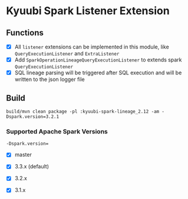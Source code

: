 <!--
- Licensed to the Apache Software Foundation (ASF) under one or more
- contributor license agreements.  See the NOTICE file distributed with
- this work for additional information regarding copyright ownership.
- The ASF licenses this file to You under the Apache License, Version 2.0
- (the "License"); you may not use this file except in compliance with
- the License.  You may obtain a copy of the License at
-
-   http://www.apache.org/licenses/LICENSE-2.0
-
- Unless required by applicable law or agreed to in writing, software
- distributed under the License is distributed on an "AS IS" BASIS,
- WITHOUT WARRANTIES OR CONDITIONS OF ANY KIND, either express or implied.
- See the License for the specific language governing permissions and
- limitations under the License.
-->

# Kyuubi Spark Listener Extension

## Functions

- [x] All `listener` extensions can be implemented in this module, like `QueryExecutionListener` and `ExtraListener`
- [x] Add `SparkOperationLineageQueryExecutionListener` to extends spark `QueryExecutionListener`
- [x] SQL lineage parsing will be triggered after SQL execution and will be written to the json logger file

## Build

```shell
build/mvn clean package -pl :kyuubi-spark-lineage_2.12 -am -Dspark.version=3.2.1
```

### Supported Apache Spark Versions

`-Dspark.version=`

- [x] master
- [x] 3.3.x (default)
- [x] 3.2.x
- [x] 3.1.x

